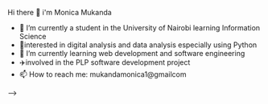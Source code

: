  Hi there 👋 i'm Monica Mukanda 
- 🌱 I’m currently a student in the University of Nairobi learning Information Science
- 🚀interested in digital analysis and data analysis especially using Python
- 🔭 I’m currently learning web development and software engineering
- ✈️involved in the PLP software development project
- 📫 How to reach me: mukandamonica1@gmailcom
  
-->
